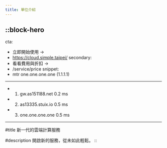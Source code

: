 ```yaml
---
title: 單位介紹
---
```


::block-hero
---
cta:
  - 立即開始使用 →
  - https://cloud.simple.taipei/
secondary:
  - 看看費用與折扣 →
  - /service/price
snippet: 
  - mtr one.one.one.one (1.1.1.1)
  - ----------------------------
  - 1. gw.as151188.net 0.2 ms
  - 2. as13335.stuix.io 0.5 ms 
  - 3. one.one.one.one 0.5 ms
---

#title
新一代的雲端計算服務

#description
開啟新的服務，從未如此輕鬆。
::
